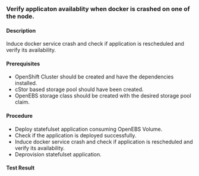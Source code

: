 ### Verify applicaton availablity when docker is crashed on one of the node.

#### Description
Induce docker service crash and check if application is rescheduled and verify its availability.

#### Prerequisites
- OpenShift Cluster should be created and have the dependencies installed.
- cStor based storage pool should have been created.
- OpenEBS storage class should be created with the desired storage pool claim.
#### Procedure
- Deploy statefulset application consuming OpenEBS Volume.
- Check if the application is deployed successfully.
- Induce docker service crash and check if application is rescheduled and verify its availability.
- Deprovision statefulset application.

#### Test Result

 

